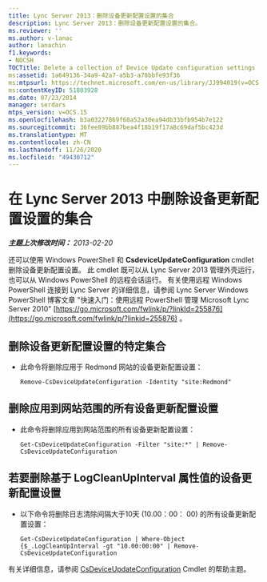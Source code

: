 ```yaml
---
title: Lync Server 2013：删除设备更新配置设置的集合
description: Lync Server 2013：删除设备更新配置设置的集合。
ms.reviewer: ''
ms.author: v-lanac
author: lanachin
f1.keywords:
- NOCSH
TOCTitle: Delete a collection of Device Update configuration settings
ms:assetid: 1a649136-34a9-42a7-a5b3-a78bbfe93f36
ms:mtpsurl: https://technet.microsoft.com/en-us/library/JJ994019(v=OCS.15)
ms:contentKeyID: 51803928
ms.date: 07/23/2014
manager: serdars
mtps_version: v=OCS.15
ms.openlocfilehash: b3a03227869f68a52a30ea94db33bfb954b7e122
ms.sourcegitcommit: 36fee89bb887bea4f18b19f17a8c69daf5bc423d
ms.translationtype: MT
ms.contentlocale: zh-CN
ms.lasthandoff: 11/26/2020
ms.locfileid: "49430712"
---
```

# <a name="delete-a-collection-of-device-update-configuration-settings-in-lync-server-2013"></a>在 Lync Server 2013 中删除设备更新配置设置的集合

<div data-xmlns="http://www.w3.org/1999/xhtml">

<div class="topic" data-xmlns="http://www.w3.org/1999/xhtml" data-msxsl="urn:schemas-microsoft-com:xslt" data-cs="https://msdn.microsoft.com/">

<div data-asp="https://msdn2.microsoft.com/asp">



</div>

<div id="mainSection">

<div id="mainBody">

<span> </span>

_**主题上次修改时间：** 2013-02-20_

还可以使用 Windows PowerShell 和 **CsdeviceUpdateConfiguration** cmdlet 删除设备更新配置设置。 此 cmdlet 既可以从 Lync Server 2013 管理外壳运行，也可以从 Windows PowerShell 的远程会话运行。 有关使用远程 Windows PowerShell 连接到 Lync Server 的详细信息，请参阅 Lync Server Windows PowerShell 博客文章 "快速入门：使用远程 PowerShell 管理 Microsoft Lync Server 2010" [https://go.microsoft.com/fwlink/p/?linkId=255876](https://go.microsoft.com/fwlink/p/?linkid=255876) 。

<div>


<div>

## <a name="to-remove-a-specific-collection-of-device-update-configuration-settings"></a>删除设备更新配置设置的特定集合

  - 此命令将删除应用于 Redmond 网站的设备更新配置设置：
    
        Remove-CsDeviceUpdateConfiguration -Identity "site:Redmond"

</div>

<div>

## <a name="to-remove-all-the-device-update-configuration-settings-applied-to-the-site-scope"></a>删除应用到网站范围的所有设备更新配置设置

  - 此命令将删除应用到网站范围的所有设备更新配置设置：
    
        Get-CsDeviceUpdateConfiguration -Filter "site:*" | Remove-CsDeviceUpdateConfiguration

</div>

<div>

## <a name="to-remove-device-update-configuration-settings-based-on-the-value-of-the-logcleanupinterval-property"></a>若要删除基于 LogCleanUpInterval 属性值的设备更新配置设置

  - 以下命令将删除日志清除间隔大于10天 (10.00：00： 00) 的所有设备更新配置设置：
    
        Get-CsDeviceUpdateConfiguration | Where-Object {$_.LogCleanUpInterval -gt "10.00:00:00" | Remove-CsDeviceUpdateConfiguration

</div>

有关详细信息，请参阅 [CsDeviceUpdateConfiguration](https://docs.microsoft.com/powershell/module/skype/Remove-CsDeviceUpdateConfiguration) Cmdlet 的帮助主题。

</div>

</div>

<span> </span>

</div>

</div>

</div>

